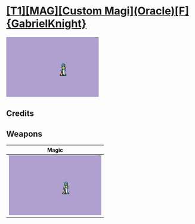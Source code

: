 # [\[T1\]\[MAG\]\[Custom Magi\]\(Oracle\)\[F\]{GabrielKnight}](./)

<img src="./6.%20Magic/Magic_000.png" alt="[T1][MAG][Custom Magi](Oracle)[F]{GabrielKnight} standing" />

## Credits



## Weapons


|Magic |
|  :---: |
| <img alt="Magic animation" src="./6.%20Magic/Magic.gif" /> |
